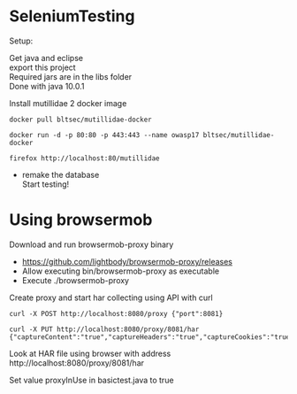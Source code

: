 # SeleniumTesting
Setup:

Get java and eclipse  
export this project  
Required jars are in the libs folder  
Done with java 10.0.1

Install mutillidae 2 docker image
```
docker pull bltsec/mutillidae-docker 
```
```
docker run -d -p 80:80 -p 443:443 --name owasp17 bltsec/mutillidae-docker
```
```
firefox http://localhost:80/mutillidae
```
* remake the database  
Start testing!  

# Using browsermob
Download and run browsermob-proxy binary  
* https://github.com/lightbody/browsermob-proxy/releases  
* Allow executing bin/browsermob-proxy as executable  
* Execute ./browsermob-proxy  

Create proxy and start har collecting using API with curl  
```
curl -X POST http://localhost:8080/proxy {"port":8081}
```
```
curl -X PUT http://localhost:8080/proxy/8081/har   {"captureContent":"true","captureHeaders":"true","captureCookies":"true"}  
```
Look at HAR file using browser with address http://localhost:8080/proxy/8081/har  

Set value proxyInUse in basictest.java to true  
